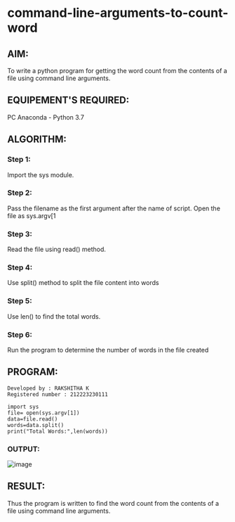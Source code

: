 # command-line-arguments-to-count-word
## AIM:
To write a python program for getting the word count from the contents of a file using command line arguments.
## EQUIPEMENT'S REQUIRED: 
PC
Anaconda - Python 3.7
## ALGORITHM: 
### Step 1:
Import the sys module.
### Step 2: 
 Pass the filename as the first argument after the name of script. Open the file as sys.argv[1
### Step 3: 
Read the file using read() method.
### Step 4:  
Use split() method to split the file content into words
### Step 5: 
Use len() to find the total words.
### Step 6: 
Run the program to determine the number of words in the file created
## PROGRAM:
~~~
Developed by : RAKSHITHA K
Registered number : 212223230111

import sys
file= open(sys.argv[1])
data=file.read()
words=data.split()
print("Total Words:",len(words))
~~~
### OUTPUT:
![image](https://github.com/RakshithaK11/command-line-arguments-to-count-word/assets/139336455/a8eaabe9-d29b-4560-8cb4-ee958227449d)


## RESULT:
Thus the program is written to find the word count from the contents of a file using command line arguments.
